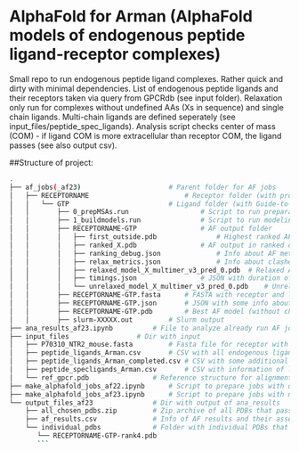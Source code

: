 # AlphaFold for Arman (AlphaFold models of endogenous peptide ligand-receptor complexes)

Small repo to run endogenous peptide ligand complexes. Rather quick and dirty with minimal dependencies. List of endogenous peptide ligands and their receptors taken via query from GPCRdb (see input folder). Relaxation only run for complexes without undefined AAs (Xs in sequence) and single chain ligands. Multi-chain ligands are defined seperately (see input_files/peptide_spec_ligands). Analysis script checks center of mass (COM) - if ligand COM is more extracellular than receptor COM, the ligand passes (see also output csv). 

##Structure of project:
```bash
.
├── af_jobs(_af23)						# Parent folder for AF jobs
│   ├── RECEPTORNAME						# Receptor folder (with protein name)
│   │   └── GTP							# Ligand folder (with Guide-to-Pharmacology ID)
│   │       ├── 0_prepMSAs.run					# Script to run preparation step (CPU)
│   │       ├── 1_buildmodels.run				# Script to run modeling step (GPU)
│   │       ├── RECEPTORNAME-GTP				# AF output folder
│   │       │   ├── first_outside.pdb				# Highest ranked AF model that passed COM assessment
│   │       │   ├── ranked_X.pdb				# AF output in ranked order
│   │       │   ├── ranking_debug.json				# Info about AF metrics of models and rank
│   │       │   ├── relax_metrics.json				# Info about clashes in models
│   │       │   ├── relaxed_model_X_multimer_v3_pred_0.pdb	# Relaxed AF model, not for all complexes
│   │       │   ├── timings.json				# JSON with duration of AF steps
│   │       │   └── unrelaxed_model_X_multimer_v3_pred_0.pdb	# Unrelaxed AF output
│   │       ├── RECEPTORNAME-GTP.fasta		# FASTA with receptor and ligand seq for AF
│   │       ├── RECEPTORNAME-GTP.json		# JSON with some info about complex
│   │       ├── RECEPTORNAME-GTP.pdb		# Best AF model (without check), i.e. ranked_0
│   │       ├── slurm-XXXXX.out			# Slurm output
├── ana_results_af23.ipynb			# File to analyze already run AF jobs
├── input_files					# Dir with input
│   ├── P70310_NTR2_mouse.fasta			# Fasta file for receptor with was not retrievable
│   ├── peptide_ligands_Arman.csv		# CSV with all endogenous ligand retrieved from GPCRdb by query
│   ├── peptide_ligands_Arman_completed.csv	# CSV with some additional information added with the preparation script
│   ├── peptide_specligands_Arman.csv		# CSV with information of ligands with multiple gains
│   └── ref_gpcr.pdb				# Reference structure for alignment (z-aligned)
├── make_alphafold_jobs_af22.ipynb		# Script to prepare jobs with old AF version
├── make_alphafold_jobs_af23.ipynb		# Script to prepare jobs with new AF version
└── output_files_af23				# Dir with output of ana_results
    ├── all_chosen_pdbs.zip			# Zip archive of all PDBs that passed the COM assessment
    ├── af_results.csv				# Info of AF results and their assessment
    └── individual_pdbs				# Folder with individual PDBs that passed assessment
       └── RECEPTORNAME-GTP-rank4.pdb
       ```
